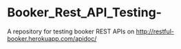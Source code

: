 # Booker_Rest_API_Testing-
A repository for testing booker REST APIs on http://restful-booker.herokuapp.com/apidoc/

